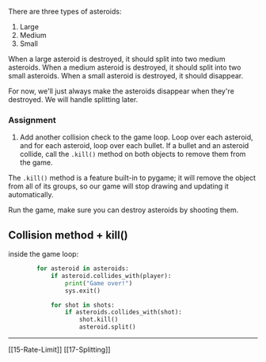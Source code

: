 There are three types of asteroids:
1. Large
2. Medium
3. Small

When a large asteroid is destroyed, it should split into two medium asteroids. 
When a medium asteroid is destroyed, it should split into two small asteroids. 
When a small asteroid is destroyed, it should disappear.

For now, we'll just always make the asteroids disappear when they're destroyed.
We will handle splitting later.

### Assignment
1. Add another collision check to the game loop. Loop over each asteroid, and for each asteroid, loop over each bullet. If a bullet and an asteroid collide, call the `.kill()` method on both objects to remove them from the game. 

The `.kill()` method is a feature built-in to pygame; it will remove the object from all of its groups, so our game will stop drawing and updating it automatically.

Run the game, make sure you can destroy asteroids by shooting them.

## Collision method + kill()

inside the game loop:

``` python
		for asteroid in asteroids:
			if asteroid.collides_with(player):
				print("Game over!")
				sys.exit()

			for shot in shots:
				if asteroids.collides_with(shot):
					shot.kill()
					asteroid.split()
```

---
[[15-Rate-Limit]]
[[17-Splitting]]